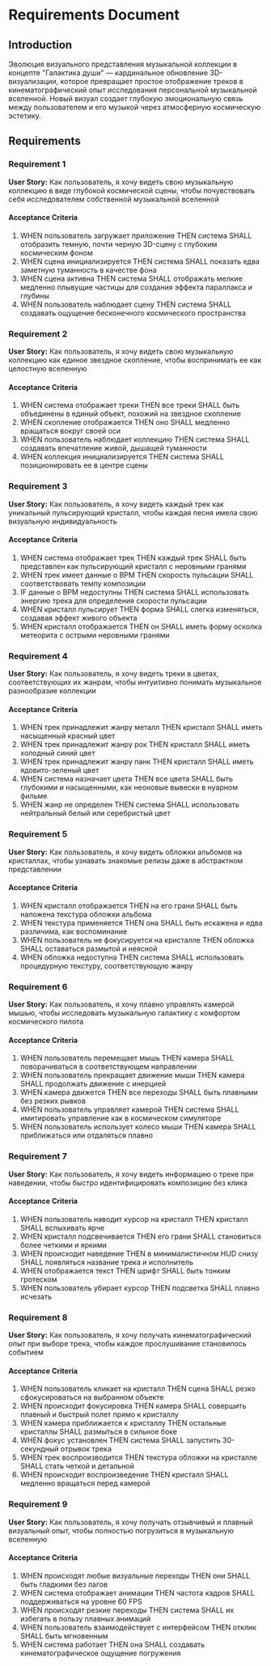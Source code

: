 # Requirements Document

## Introduction

Эволюция визуального представления музыкальной коллекции в концепте "Галактика души" — кардинальное обновление 3D-визуализации, которое превращает простое отображение треков в кинематографический опыт исследования персональной музыкальной вселенной. Новый визуал создает глубокую эмоциональную связь между пользователем и его музыкой через атмосферную космическую эстетику.

## Requirements

### Requirement 1

**User Story:** Как пользователь, я хочу видеть свою музыкальную коллекцию в виде глубокой космической сцены, чтобы почувствовать себя исследователем собственной музыкальной вселенной

#### Acceptance Criteria

1. WHEN пользователь загружает приложение THEN система SHALL отобразить темную, почти черную 3D-сцену с глубоким космическим фоном
2. WHEN сцена инициализируется THEN система SHALL показать едва заметную туманность в качестве фона
3. WHEN сцена активна THEN система SHALL отображать мелкие медленно плывущие частицы для создания эффекта параллакса и глубины
4. WHEN пользователь наблюдает сцену THEN система SHALL создавать ощущение бесконечного космического пространства

### Requirement 2

**User Story:** Как пользователь, я хочу видеть свою музыкальную коллекцию как единое звездное скопление, чтобы воспринимать ее как целостную вселенную

#### Acceptance Criteria

1. WHEN система отображает треки THEN все треки SHALL быть объединены в единый объект, похожий на звездное скопление
2. WHEN скопление отображается THEN оно SHALL медленно вращаться вокруг своей оси
3. WHEN пользователь наблюдает коллекцию THEN система SHALL создавать впечатление живой, дышащей туманности
4. WHEN коллекция инициализируется THEN система SHALL позиционировать ее в центре сцены

### Requirement 3

**User Story:** Как пользователь, я хочу видеть каждый трек как уникальный пульсирующий кристалл, чтобы каждая песня имела свою визуальную индивидуальность

#### Acceptance Criteria

1. WHEN система отображает трек THEN каждый трек SHALL быть представлен как пульсирующий кристалл с неровными гранями
2. WHEN трек имеет данные о BPM THEN скорость пульсации SHALL соответствовать темпу композиции
3. IF данные о BPM недоступны THEN система SHALL использовать энергию трека для определения скорости пульсации
4. WHEN кристалл пульсирует THEN форма SHALL слегка изменяться, создавая эффект живого объекта
5. WHEN кристалл отображается THEN он SHALL иметь форму осколка метеорита с острыми неровными гранями

### Requirement 4

**User Story:** Как пользователь, я хочу видеть треки в цветах, соответствующих их жанрам, чтобы интуитивно понимать музыкальное разнообразие коллекции

#### Acceptance Criteria

1. WHEN трек принадлежит жанру металл THEN кристалл SHALL иметь насыщенный красный цвет
2. WHEN трек принадлежит жанру рок THEN кристалл SHALL иметь холодный синий цвет
3. WHEN трек принадлежит жанру панк THEN кристалл SHALL иметь ядовито-зеленый цвет
4. WHEN система назначает цвета THEN все цвета SHALL быть глубокими и насыщенными, как неоновые вывески в нуарном фильме
5. WHEN жанр не определен THEN система SHALL использовать нейтральный белый или серебристый цвет

### Requirement 5

**User Story:** Как пользователь, я хочу видеть обложки альбомов на кристаллах, чтобы узнавать знакомые релизы даже в абстрактном представлении

#### Acceptance Criteria

1. WHEN кристалл отображается THEN на его грани SHALL быть наложена текстура обложки альбома
2. WHEN текстура применяется THEN она SHALL быть искажена и едва различима, как воспоминание
3. WHEN пользователь не фокусируется на кристалле THEN обложка SHALL оставаться размытой и неясной
4. WHEN обложка недоступна THEN система SHALL использовать процедурную текстуру, соответствующую жанру

### Requirement 6

**User Story:** Как пользователь, я хочу плавно управлять камерой мышью, чтобы исследовать музыкальную галактику с комфортом космического пилота

#### Acceptance Criteria

1. WHEN пользователь перемещает мышь THEN камера SHALL поворачиваться в соответствующем направлении
2. WHEN пользователь прекращает движение мыши THEN камера SHALL продолжать движение с инерцией
3. WHEN камера движется THEN все переходы SHALL быть плавными без резких рывков
4. WHEN пользователь управляет камерой THEN система SHALL имитировать управление как в космическом симуляторе
5. WHEN пользователь использует колесо мыши THEN камера SHALL приближаться или отдаляться плавно

### Requirement 7

**User Story:** Как пользователь, я хочу видеть информацию о треке при наведении, чтобы быстро идентифицировать композицию без клика

#### Acceptance Criteria

1. WHEN пользователь наводит курсор на кристалл THEN кристалл SHALL вспыхивать ярче
2. WHEN кристалл подсвечивается THEN его грани SHALL становиться более четкими и яркими
3. WHEN происходит наведение THEN в минималистичном HUD снизу SHALL появляться название трека и исполнитель
4. WHEN отображается текст THEN шрифт SHALL быть тонким гротеском
5. WHEN пользователь убирает курсор THEN подсветка SHALL плавно исчезать

### Requirement 8

**User Story:** Как пользователь, я хочу получать кинематографический опыт при выборе трека, чтобы каждое прослушивание становилось событием

#### Acceptance Criteria

1. WHEN пользователь кликает на кристалл THEN сцена SHALL резко сфокусироваться на выбранном объекте
2. WHEN происходит фокусировка THEN камера SHALL совершить плавный и быстрый полет прямо к кристаллу
3. WHEN камера приближается к кристаллу THEN остальные кристаллы SHALL размыться в сильное боке
4. WHEN фокус установлен THEN система SHALL запустить 30-секундный отрывок трека
5. WHEN трек воспроизводится THEN текстура обложки на кристалле SHALL стать четкой и детальной
6. WHEN происходит воспроизведение THEN кристалл SHALL медленно вращаться перед камерой

### Requirement 9

**User Story:** Как пользователь, я хочу получать отзывчивый и плавный визуальный опыт, чтобы полностью погрузиться в музыкальную вселенную

#### Acceptance Criteria

1. WHEN происходят любые визуальные переходы THEN они SHALL быть гладкими без лагов
2. WHEN система отображает анимации THEN частота кадров SHALL поддерживаться на уровне 60 FPS
3. WHEN происходят резкие переходы THEN система SHALL их избегать в пользу плавных анимаций
4. WHEN пользователь взаимодействует с интерфейсом THEN отклик SHALL быть мгновенным
5. WHEN система работает THEN она SHALL создавать кинематографическое ощущение погружения